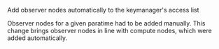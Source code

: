 Add observer nodes automatically to the keymanager's access list

Observer nodes for a given paratime had to be added manually. This
change brings observer nodes in line with compute nodes, which were
added automatically.
